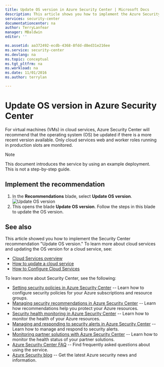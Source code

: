 ```yaml
---
title: Update OS version in Azure Security Center | Microsoft Docs
description: This article shows you how to implement the Azure Security Center recommendation **Update OS version**.
services: security-center
documentationcenter: na
author: TerryLanfear
manager: MBaldwin
editor: ''

ms.assetid: aa372492-ecdb-4368-8fdd-d8ed31e216ee
ms.service: security-center
ms.devlang: na
ms.topic: conceptual
ms.tgt_pltfrm: na
ms.workload: na
ms.date: 11/01/2016
ms.author: terrylan

---
```

# Update OS version in Azure Security Center
For virtual machines (VMs) in cloud services, Azure Security Center will recommend that the operating system (OS) be updated if there is a more recent version available.  Only cloud services web and worker roles running in production slots are monitored.

> [!NOTE]
> This document introduces the service by using an example deployment.  This is not a step-by-step guide.
> 
> 

## Implement the recommendation
1. In the **Recommendations** blade, select **Update OS version**.
   ![Update OS version][1]
2. This opens the blade **Update OS version**. Follow the steps in this blade to update the OS version.

## See also
This article showed you how to implement the Security Center recommendation "Update OS version." To learn more about cloud services and updating the OS version for a cloud service, see:

* [Cloud Services overview](../cloud-services/cloud-services-choose-me.md)
* [How to update a cloud service](../cloud-services/cloud-services-update-azure-service.md)
* [How to Configure Cloud Services](../cloud-services/cloud-services-how-to-configure-portal.md)

To learn more about Security Center, see the following:

* [Setting security policies in Azure Security Center](security-center-policies.md) -- Learn how to configure security policies for your Azure subscriptions and resource groups.
* [Managing security recommendations in Azure Security Center](security-center-recommendations.md) -- Learn how recommendations help you protect your Azure resources.
* [Security health monitoring in Azure Security Center](security-center-monitoring.md) -- Learn how to monitor the health of your Azure resources.
* [Managing and responding to security alerts in Azure Security Center](security-center-managing-and-responding-alerts.md) -- Learn how to manage and respond to security alerts.
* [Monitoring partner solutions with Azure Security Center](security-center-partner-solutions.md) -- Learn how to monitor the health status of your partner solutions.
* [Azure Security Center FAQ](security-center-faq.md) -- Find frequently asked questions about using the service.
* [Azure Security blog](http://blogs.msdn.com/b/azuresecurity/) -- Get the latest Azure security news and information.

<!--Image references-->
[1]: ./media/security-center-update-os-version/update-os-version.png
